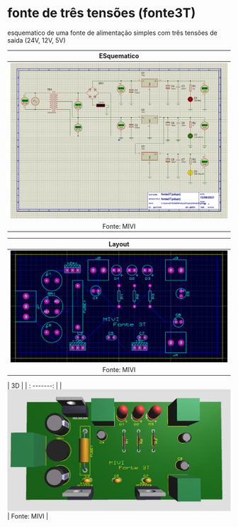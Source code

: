 # fonte de três tensões (fonte3T)

esquematico de uma fonte de alimentação simples com três tensões de saída (24V, 12V, 5V)

| ESquematico | 
| :-------: |
| ![Esquemático](https://github.com/MillenaFerreira/fonte3T/blob/main/fonte3T.PNG) |               
| Fonte: MIVI |

| Layout | 
| :-------: |
| ![Esquemático](https://github.com/MillenaFerreira/fonte3T/blob/main/layout.PNG)               
| Fonte: MIVI |

| 3D |
| : -------: |
| ![Esquemático](https://github.com/MillenaFerreira/fonte3T/blob/main/3D.PNG)       
| Fonte: MIVI |
